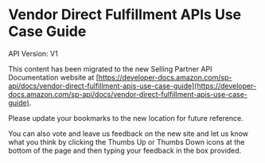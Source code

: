 # Vendor Direct Fulfillment APIs Use Case Guide

API Version: V1

This content has been migrated to the new Selling Partner API Documentation website at [https://developer-docs.amazon.com/sp-api/docs/vendor-direct-fulfillment-apis-use-case-guide](https://developer-docs.amazon.com/sp-api/docs/vendor-direct-fulfillment-apis-use-case-guide).

Please update your bookmarks to the new location for future reference. 

You can also vote and leave us feedback on the new site and let us know what you think by clicking the Thumbs Up or Thumbs Down icons at the bottom of the page and then typing your feedback in the box provided.